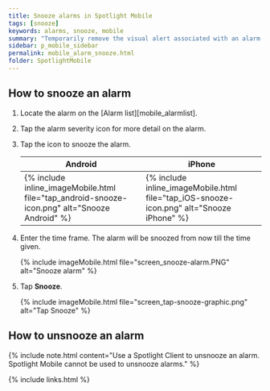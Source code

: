 ```yaml
---
title: Snooze alarms in Spotlight Mobile
tags: [snooze]
keywords: alarms, snooze, mobile
summary: "Temporarily remove the visual alert associated with an alarm."
sidebar: p_mobile_sidebar
permalink: mobile_alarm_snooze.html
folder: SpotlightMobile
---
```


## How to snooze an alarm

1. Locate the alarm on the [Alarm list][mobile_alarmlist].
2. Tap the alarm severity icon for more detail on the alarm.
3. Tap the icon to snooze the alarm.

   Android | iPhone
   --------|-------
   {% include inline_imageMobile.html file="tap_android-snooze-icon.png" alt="Snooze Android" %} | {% include inline_imageMobile.html file="tap_iOS-snooze-icon.png" alt="Snooze iPhone" %}

4. Enter the time frame. The alarm will be snoozed from now till the time given.

   {% include imageMobile.html file="screen_snooze-alarm.PNG" alt="Snooze alarm" %}

5. Tap **Snooze**.

   {% include imageMobile.html file="screen_tap-snooze-graphic.png" alt="Tap Snooze" %}


## How to unsnooze an alarm

{% include note.html content="Use a Spotlight Client to unsnooze an alarm. Spotlight Mobile cannot be used to unsnooze alarms." %}


{% include links.html %}

